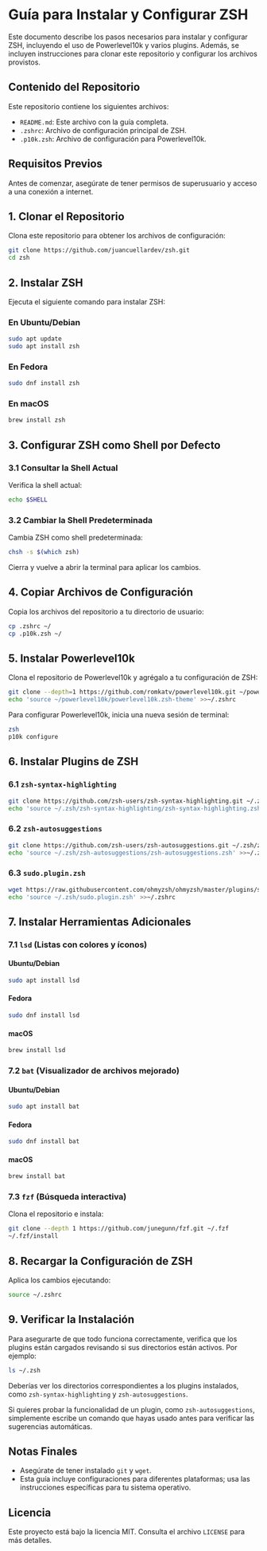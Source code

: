 # Guía para Instalar y Configurar ZSH

Este documento describe los pasos necesarios para instalar y configurar ZSH, incluyendo el uso de Powerlevel10k y varios plugins. Además, se incluyen instrucciones para clonar este repositorio y configurar los archivos provistos.

## Contenido del Repositorio

Este repositorio contiene los siguientes archivos:

- `README.md`: Este archivo con la guía completa.
- `.zshrc`: Archivo de configuración principal de ZSH.
- `.p10k.zsh`: Archivo de configuración para Powerlevel10k.

## Requisitos Previos

Antes de comenzar, asegúrate de tener permisos de superusuario y acceso a una conexión a internet.

## 1. Clonar el Repositorio

Clona este repositorio para obtener los archivos de configuración:

```bash
git clone https://github.com/juancuellardev/zsh.git
cd zsh
```

## 2. Instalar ZSH

Ejecuta el siguiente comando para instalar ZSH:

### En Ubuntu/Debian

```bash
sudo apt update
sudo apt install zsh
```

### En Fedora

```bash
sudo dnf install zsh
```

### En macOS

```bash
brew install zsh
```

## 3. Configurar ZSH como Shell por Defecto

### 3.1 Consultar la Shell Actual

Verifica la shell actual:

```bash
echo $SHELL
```

### 3.2 Cambiar la Shell Predeterminada

Cambia ZSH como shell predeterminada:

```bash
chsh -s $(which zsh)
```

Cierra y vuelve a abrir la terminal para aplicar los cambios.

## 4. Copiar Archivos de Configuración

Copia los archivos del repositorio a tu directorio de usuario:

```bash
cp .zshrc ~/
cp .p10k.zsh ~/
```

## 5. Instalar Powerlevel10k

Clona el repositorio de Powerlevel10k y agrégalo a tu configuración de ZSH:

```bash
git clone --depth=1 https://github.com/romkatv/powerlevel10k.git ~/powerlevel10k
echo 'source ~/powerlevel10k/powerlevel10k.zsh-theme' >>~/.zshrc
```

Para configurar Powerlevel10k, inicia una nueva sesión de terminal:

```bash
zsh
p10k configure
```

## 6. Instalar Plugins de ZSH

### 6.1 `zsh-syntax-highlighting`

```bash
git clone https://github.com/zsh-users/zsh-syntax-highlighting.git ~/.zsh/zsh-syntax-highlighting
echo 'source ~/.zsh/zsh-syntax-highlighting/zsh-syntax-highlighting.zsh' >>~/.zshrc
```

### 6.2 `zsh-autosuggestions`

```bash
git clone https://github.com/zsh-users/zsh-autosuggestions.git ~/.zsh/zsh-autosuggestions
echo 'source ~/.zsh/zsh-autosuggestions/zsh-autosuggestions.zsh' >>~/.zshrc
```

### 6.3 `sudo.plugin.zsh`

```bash
wget https://raw.githubusercontent.com/ohmyzsh/ohmyzsh/master/plugins/sudo/sudo.plugin.zsh -P ~/.zsh
echo 'source ~/.zsh/sudo.plugin.zsh' >>~/.zshrc
```

## 7. Instalar Herramientas Adicionales

### 7.1 `lsd` (Listas con colores y íconos)

#### Ubuntu/Debian

```bash
sudo apt install lsd
```

#### Fedora

```bash
sudo dnf install lsd
```

#### macOS

```bash
brew install lsd
```

### 7.2 `bat` (Visualizador de archivos mejorado)

#### Ubuntu/Debian

```bash
sudo apt install bat
```

#### Fedora

```bash
sudo dnf install bat
```

#### macOS

```bash
brew install bat
```

### 7.3 `fzf` (Búsqueda interactiva)

Clona el repositorio e instala:

```bash
git clone --depth 1 https://github.com/junegunn/fzf.git ~/.fzf
~/.fzf/install
```

## 8. Recargar la Configuración de ZSH

Aplica los cambios ejecutando:

```bash
source ~/.zshrc
```

## 9. Verificar la Instalación

Para asegurarte de que todo funciona correctamente, verifica que los plugins están cargados revisando si sus directorios están activos. Por ejemplo:

```bash
ls ~/.zsh
```
Deberías ver los directorios correspondientes a los plugins instalados, como `zsh-syntax-highlighting` y `zsh-autosuggestions`.

Si quieres probar la funcionalidad de un plugin, como `zsh-autosuggestions`, simplemente escribe un comando que hayas usado antes para verificar las sugerencias automáticas.

## Notas Finales

- Asegúrate de tener instalado `git` y `wget`.
- Esta guía incluye configuraciones para diferentes plataformas; usa las instrucciones específicas para tu sistema operativo.

## Licencia

Este proyecto está bajo la licencia MIT. Consulta el archivo `LICENSE` para más detalles.